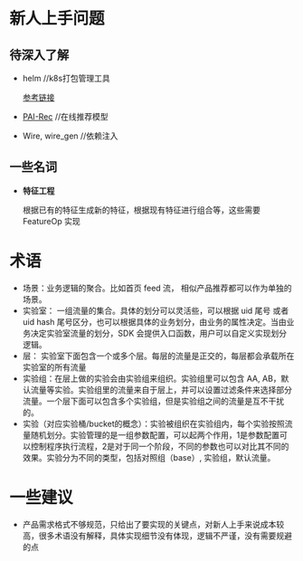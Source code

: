 # 新人上手问题

## 待深入了解

- helm //k8s打包管理工具

  [参考链接](https://www.jianshu.com/p/4bd853a8068b)

- [PAI-Rec](http://pai-vision-data-hz.oss-cn-zhangjiakou.aliyuncs.com/pairec/docs/pairec/html/intro/intro.html) //在线推荐模型

- Wire, wire_gen //依赖注入



## 一些名词

- **特征工程**

  根据已有的特征生成新的特征，根据现有特征进行组合等，这些需要 FeatureOp 实现

# 术语

- 场景：业务逻辑的聚合。比如首页 feed 流， 相似产品推荐都可以作为单独的场景。
- 实验室： 一组流量的集合。具体的划分可以灵活些，可以根据 uid 尾号 或者 uid hash 尾号区分，也可以根据具体的业务划分，由业务的属性决定。当由业务决定实验室流量的划分，SDK 会提供入口函数，用户可以自定义实现划分逻辑。
- 层： 实验室下面包含一个或多个层。每层的流量是正交的，每层都会承载所在实验室的所有流量
- 实验组：在层上做的实验会由实验组来组织。实验组里可以包含 AA, AB，默认流量等实验。实验组里的流量来自于层上，并可以设置过滤条件来选择部分流量。一个层下面可以包含多个实验组，但是实验组之间的流量是互不干扰的。
- 实验（对应实验桶/bucket的概念）：实验被组织在实验组内，每个实验按照流量随机划分。实验管理的是一组参数配置，可以起两个作用，1是参数配置可以控制程序执行流程，2是对于同一个阶段，不同的参数也可以对比其不同的效果。实验分为不同的类型，包括对照组（base）, 实验组，默认流量。

# 一些建议

- 产品需求格式不够规范，只给出了要实现的关键点，对新人上手来说成本较高，很多术语没有解释，具体实现细节没有体现，逻辑不严谨，没有需要规避的点